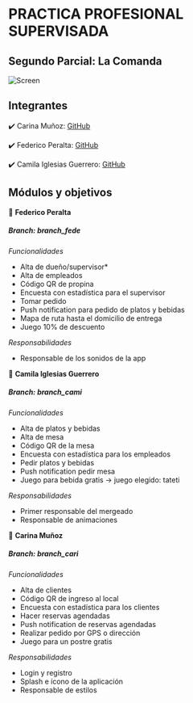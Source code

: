 # PRACTICA PROFESIONAL SUPERVISADA
## Segundo Parcial: La Comanda 

![Screen](https://github.com/camilaiglesiasguerrero/TP_PPS_2018_Comanda/tree/branch_cami/src/assets/readme/logo.png)


## **Integrantes** 

:heavy_check_mark: Carina Muñoz: [GitHub](https://github.com/caru08) 

:heavy_check_mark: Federico Peralta: [GitHub](https://github.com/caru08) 

:heavy_check_mark: Camila Iglesias Guerrero: [GitHub](https://github.com/camilaiglesiasguerrero)      

## **Módulos y objetivos**
:fork_and_knife: __**Federico Peralta**__
##### Branch: *branch_fede* 


*Funcionalidades*
- Alta de dueño/supervisor*
- Alta de empleados
- Código QR de propina
- Encuesta con estadística para el supervisor
- Tomar pedido
- Push notification para pedido de platos y bebidas
- Mapa de ruta hasta el domicilio de entrega
- Juego 10% de descuento

*Responsabilidades*
- Responsable de los sonidos de la app


:fork_and_knife: __**Camila Iglesias Guerrero**__   
##### Branch: *branch_cami* 


*Funcionalidades*
- Alta de platos y bebidas
- Alta de mesa
- Código QR de la mesa
- Encuesta con estadística para los empleados
- Pedir platos y bebidas
- Push notification pedir mesa
- Juego para bebida gratis -> juego elegido: tateti

*Responsabilidades*
- Primer responsable del mergeado
- Responsable de animaciones

:fork_and_knife: __**Carina Muñoz**__  
##### Branch: *branch_cari* 


*Funcionalidades*
- Alta de clientes
- Código QR de ingreso al local
- Encuesta con estadística para los clientes
- Hacer reservas agendadas
- Push notification de reservas agendadas
- Realizar pedido por GPS o dirección
- Juego para un postre gratis

*Responsabilidades*
- Login y registro
- Splash e ícono de la aplicación
- Responsable de estilos
